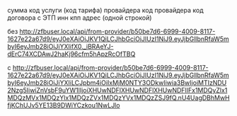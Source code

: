 сумма
код услуги (код тарифа) провайдера
код провайдера
код договора с ЭТП
инн
кпп
адрес (одной строкой)




без
http://zfbuser.local/api/from-provider/b50be7d6-6999-4009-8117-1627e22a67d9/eyJ0eXAiOiJKV1QiLCJhbGciOiJIUzI1NiJ9.eyJjbGllbnRfaW5mbyI6eyJmb28iOiJiYXIifX0._iBRAeYJ-dErC74XCDAwJ2haKj96cfm5hApzRcOfTBQ

c
http://zfbuser.local/api/from-provider/b50be7d6-6999-4009-8117-1627e22a67d9/eyJ0eXAiOiJKV1QiLCJhbGciOiJIUzI1NiJ9.eyJjbGllbnRfaW5mbyI6eyJmb28iOiJiYXIiLCJpbm4iOiIxMjM0NTY3ODkwIiwia3BwIjoiMTIzNDU2Nzg5IiwiZnVsbF9uYW1lIjoiXHUwNDFlXHUwNDFlXHUwNDFlIFx1MDQyZlx1MDQzMVx1MDQzYlx1MDQzZVx1MDQzYVx1MDQzZSJ9fQ.nU4UagDBhMwHfjKChUJv5YE13B9DWiYCzkou1NwLJlo
